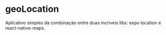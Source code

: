 # geoLocation
Aplicativo simples da combinação entre duas incriveis libs:
expo location e react-native-maps.
